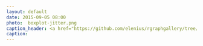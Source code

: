 ```yaml
---
layout: default
date: 2015-09-05 08:00
photo:  boxplot-jitter.png
caption_header: <a href="https://github.com/elenius/rgraphgallery/tree/gh-pages/R-plots/boxplot-jitter.R" target="_blank">Boxplot with jitter</a>
caption: 
---
```

